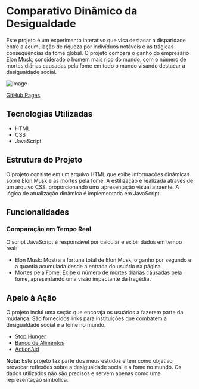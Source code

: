 <h1>Comparativo Dinâmico da Desigualdade</h1>
<p>Este projeto é um experimento interativo que visa destacar a disparidade entre a acumulação de riqueza por indivíduos notáveis e as trágicas consequências da fome global. O projeto compara o ganho do empresário Elon Musk, considerado o homem mais rico do mundo, com o número de mortes diárias causadas pela fome em todo o mundo visando destacar a desigualdade social.</p>

![image](https://github.com/Jeanpk12/Comparativo-din-mico-da-desigualdade/assets/122842874/2c86c16f-a89b-410d-a973-8dc91facd5c2)

<a href="https://jeanpk12.github.io/Comparativo-din-mico-da-desigualdade/">GitHub Pages</a>

<h2>Tecnologias Utilizadas</h2>
<ul>
  <li>HTML</li>
  <li>CSS</li>
  <li>JavaScript</li>
</ul>

<h2>Estrutura do Projeto</h2>
<p>O projeto consiste em um arquivo HTML que exibe informações dinâmicas sobre Elon Musk e as mortes pela fome. A estilização é realizada através de um arquivo CSS, proporcionando uma apresentação visual atraente. A lógica de atualização dinâmica é implementada em JavaScript.</p>

<h2>Funcionalidades</h2>
<h3>Comparação em Tempo Real</h3>
<p>O script JavaScript é responsável por calcular e exibir dados em tempo real:</p>

<ul>
  <li>Elon Musk: Mostra a fortuna total de Elon Musk, o ganho por segundo e a quantia acumulada desde a entrada do usuário na página.</li>
  <li>Mortes pela Fome: Exibe o número de mortes diárias causadas pela fome, apresentando uma visão impactante da tragédia.</li>
</ul>

<h2>Apelo à Ação</h2>
<p>O projeto inclui uma seção que encoraja os usuários a fazerem parte da mudança. São fornecidos links para instituições que combatem a desigualdade social e a fome no mundo.</p>

<ul>
  <li><a href="https://br.stop-hunger.org/home.html">Stop Hunger</a></li>
  <li><a href="https://bancodealimentos.org.br/">Banco de Alimentos</a></li>
  <li><a href="https://actionaid.org.br/doe-agora/como-doar/mude-uma-vida/?gclid=Cj0KCQiAgqGrBhDtARIsAM5s0_lCYWMyO_wcgivvUsb5KUymVwmKdz98i1IMDrkvVE6SlZUuC6AVEGoaArWFEALw_wcB">ActionAid</a></li>
</ul>

<p><strong>Nota:</strong> Este projeto faz parte dos meus estudos e tem como objetivo provocar reflexões sobre a desigualdade social e a fome no mundo. Os dados utilizados não são precisos e servem apenas como uma representação simbólica.</p>
